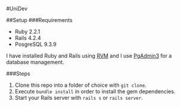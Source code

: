 #UniDev

##Setup 
###Requirements
- Ruby 2.2.1
- Rails 4.2.4
- PosgreSQL 9.3.9

I have installed Ruby and Rails using [RVM](https://rvm.io/) and I use [PgAdmin3](http://www.pgadmin.org/) for  a database management. 

###Steps 
1. Clone this repo into a folder of choice with ```git clone```.
2. Execute ```bundle install``` in order to install the gem dependencies.
3. Start your Rails server with ```rails s``` or ```rails server```.



